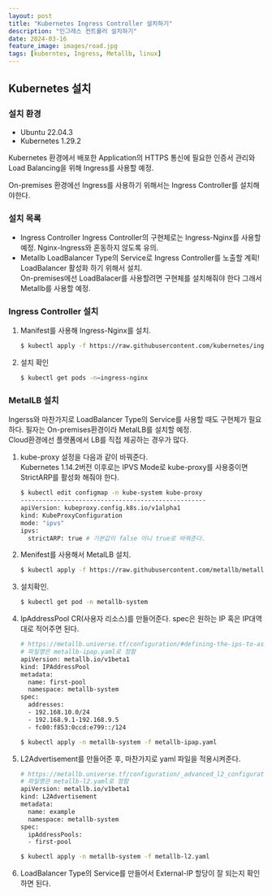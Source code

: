 ```yaml
---
layout: post
title: "Kubernetes Ingress Controller 설치하기"
description: "인그레스 컨트롤러 설치하기"
date: 2024-03-16
feature_image: images/road.jpg
tags: [kuberntes, Ingress, Metallb, linux]
---
```

## Kubernetes 설치

### 설치 환경

- Ubuntu 22.04.3
- Kubernetes 1.29.2

Kubernetes 환경에서 배포한 Application의 HTTPS 통신에 필요한 인증서 관리와 Load Balancing을 위해 Ingress를 사용할 예정.   

On-premises 환경에선 Ingress를 사용하기 위해서는 Ingress Controller를 설치해야한다.

<!--more-->

### 설치 목록

- Ingress Controller
  Ingress Controller의 구현체로는 Ingress-Nginx를 사용할 예정. Nginx-Ingress와 혼동하지 않도록 유의.
- Metallb
  LoadBalancer Type의 Service로 Ingress Controller를 노출할 계획!  LoadBalancer 활성화 하기 위해서 설치.  
  On-premises에선 LoadBalacer를 사용할려면 구현체를 설치해줘야 한다 그래서 Metallb를 사용할 예정.

### Ingress Controller 설치

1. Manifest를 사용해 Ingress-Nginx를 설치.
   ```bash
   $ kubectl apply -f https://raw.githubusercontent.com/kubernetes/ingress-nginx/controller-v1.10.0/deploy/static/provider/baremetal/deploy.yaml
   ```

2. 설치 확인
   ```bash
   $ kubectl get pods -n=ingress-nginx
   ```

### MetalLB 설치

Ingerss와 마찬가지로 LoadBalancer Type의 Service를 사용할 때도 구현체가 필요하다. 필자는 On-premises환경이라 MetalLB를 설치할 예정.   
Cloud환경에선 플랫폼에서 LB를 직접 제공하는 경우가 많다.

1. kube-proxy 설정을 다음과 같이 바꿔준다.   
   Kubernetes 1.14.2버전 이후로는 IPVS Mode로 kube-proxy를 사용중이면 StrictARP를 활성화 해줘야 한다.

   ```bash
   $ kubectl edit configmap -n kube-system kube-proxy
   ---------------------------------------------------
   apiVersion: kubeproxy.config.k8s.io/v1alpha1
   kind: KubeProxyConfiguration
   mode: "ipvs"
   ipvs:
     strictARP: true # 기본값이 false 이니 true로 바꿔준다.
   ```

2. Menifest를 사용해서 MetalLB 설치.
   ```bash
   $ kubectl apply -f https://raw.githubusercontent.com/metallb/metallb/v0.14.3/config/manifests/metallb-frr.yaml
   ```

3. 설치확인.
   ```bash
   $ kubectl get pod -n metallb-system
   ```

4. IpAddressPool CR(사용자 리소스)를 만들어준다. spec은 원하는 IP 혹은 IP대역대로 적어주면 된다.   
   

   ```bash
   # https://metallb.universe.tf/configuration/#defining-the-ips-to-assign-to-the-load-balancer-services에서 제공하는 예시
   # 파일명은 metallb-ipap.yaml로 정함
   apiVersion: metallb.io/v1beta1
   kind: IPAddressPool
   metadata:
     name: first-pool
     namespace: metallb-system
   spec:
     addresses:
     - 192.168.10.0/24
     - 192.168.9.1-192.168.9.5
     - fc00:f853:0ccd:e799::/124
   ```

      

   ```bash
   $ kubectl apply -n metallb-system -f metallb-ipap.yaml
   ```

5. L2Advertisement를 만들어준 후, 마찬가지로 yaml 파일을 적용시켜준다.   
   

   ````bash
   # https://metallb.universe.tf/configuration/_advanced_l2_configuration/ 에서 제공하는 예시
   # 파일명은 metallb-l2.yaml로 정함
   apiVersion: metallb.io/v1beta1
   kind: L2Advertisement
   metadata:
     name: example
     namespace: metallb-system
   spec:
     ipAddressPools:
     - first-pool
   ````

   
      

   ```bash
   $ kubectl apply -n metallb-system -f metallb-l2.yaml
   ```

6. LoadBalancer Type의 Service를 만들어서 External-IP 할당이 잘 되는지 확인하면 된다.

